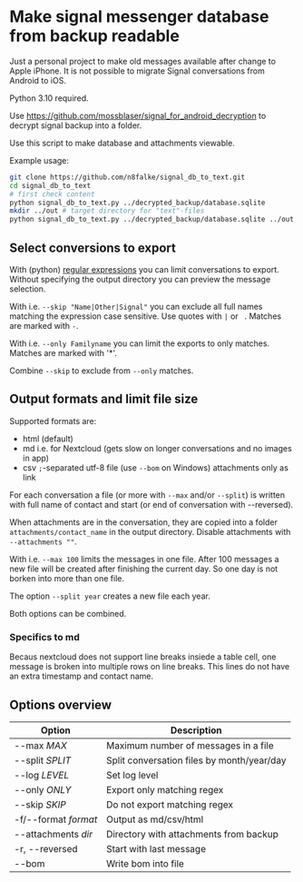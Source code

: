 # Make signal messenger database from backup readable

Just a personal project to make old messages available after change to Apple
iPhone. It is not possible to migrate Signal conversations from Android to iOS.

Python 3.10 required.

Use https://github.com/mossblaser/signal_for_android_decryption to decrypt
signal backup into a folder.

Use this script to make database and attachments viewable.

Example usage:
```bash
git clone https://github.com/n8falke/signal_db_to_text.git
cd signal_db_to_text
# first check content
python signal_db_to_text.py ../decrypted_backup/database.sqlite
mkdir ../out # target directory for "text"-files
python signal_db_to_text.py ../decrypted_backup/database.sqlite ../out
```


## Select conversions to export

With (python) [regular expressions](https://docs.python.org/3/library/re.html)
you can limit conversations to export.
Without specifying the output directory you can preview the message selection.

With i.e. `--skip "Name|Other|Signal"` you can exclude all full names matching
the expression case sensitive. Use quotes with `|` or ` `.
Matches are marked with `-`.

With i.e. `--only Familyname` you can limit the exports to only matches.
Matches are marked with '*'.

Combine `--skip` to exclude from `--only` matches.


## Output formats and limit file size

Supported formats are:
- html (default)
- md i.e. for Nextcloud (gets slow on longer conversations and no images in app)
- csv `;`-separated utf-8 file (use `--bom` on Windows) attachments only as link

For each conversation a file (or more with `--max` and/or `--split`) is written
with full name of contact and start (or end of conversation with --reversed).

When attachments are in the conversation, they are copied into a folder
`attachments/contact_name` in the output directory.
Disable attachments with `--attachments ""`.

With i.e. `--max 100` limits the messages in one file. After 100 messages a new
file will be created after finishing the current day. So one day is not borken
into more than one file.

The option `--split year` creates a new file each year.

Both options can be combined.


### Specifics to md

Becaus nextcloud does not support line breaks insiede a table cell,
one message is broken into multiple rows on line breaks.
This lines do not have an extra timestamp and contact name.


## Options overview

| Option               | Description
|----------------------|-------------------------------------------
| --max _MAX_          | Maximum number of messages in a file
| --split _SPLIT_      | Split conversation files by month/year/day
| --log _LEVEL_        | Set log level
| --only _ONLY_        | Export only matching regex
| --skip _SKIP_        | Do not export matching regex
| -f/--format _format_ | Output as md/csv/html
| --attachments _dir_  | Directory with attachments from backup
| -r, --reversed       | Start with last message
| --bom                | Write bom into file
